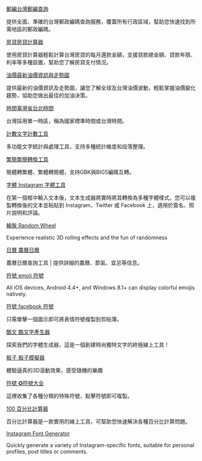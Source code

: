 <a href="https://zip.886life.com/" class="text-decoration-none"> 郵編台灣郵編查詢 </a> 
<p class="article-excerpt">
	提供全面、準確的台灣郵政編碼查詢服務，覆蓋所有行政區域，幫助您快速找到所需地區的郵政編碼。
</p>
<a href="https://886life.com/tools/fangdai.html" class="text-decoration-none"> 房貸房貸計算器 </a> 
<p class="article-excerpt">
	使用房貸計算器輕鬆計算台灣房貸的每月還款金額，支援貸款總金額、貸款年限、利率等多種設置，幫助您了解房貸支付情況。
</p>
<a href="https://886life.com/tools/youjia.html" class="text-decoration-none"> 油價最新油價資訊與走勢圖 </a> 
<p class="article-excerpt">
	提供最新的油價資訊及走勢圖，讓您了解全球及台灣油價波動，輕鬆掌握油價變化趨勢，協助您做出最佳的加油決策。
</p>
<a href="https://time.886life.com/tw/taipei/" class="text-decoration-none"> 時間臺灣省台北時間 </a> 
<p class="article-excerpt">
	台灣採用單一時區，稱為國家標準時間或台灣時間。
</p>
<a href="https://886life.com/tools/wordcount.html" class="text-decoration-none"> 計數文字計數工具 </a> 
<p class="article-excerpt">
	多功能文字統計與處理工具，支持多種統計維度和段落整理。
</p>
<a href="https://886life.com/tools/gbk-big5-gb2312-utf8.html" class="text-decoration-none"> 繁簡繁簡轉換工具 </a> 
<p class="article-excerpt">
	簡體轉繁體、繁體轉簡體，支持GBK與BIG5編碼互轉。
</p>
<a href="https://instagram.886life.com/tw/" class="text-decoration-none"> 字體&nbsp;Instagram 字體工具 </a> 
<p class="article-excerpt">
	在第一個框中輸入文本後，文本生成器將實時將其轉換為多種字體樣式。您可以複製轉換後的文本並粘貼到 Instagram、Twitter 或 Facebook 上，適用於簽名、照片說明和評論。
</p>
<a href="https://random-wheel.886life.com/" class="text-decoration-none"> 輪盤&nbsp;Random Wheel </a> 
<p class="article-excerpt">
	Experience realistic 3D rolling effects and the fun of randomness
</p>
<a href="https://rili.886life.com/" class="text-decoration-none"> 日曆&nbsp;農曆日曆 </a> 
<p class="article-excerpt">
	農曆日曆查詢工具 | 提供詳細的農曆、節氣、宜忌等信息。
</p>
<a href="https://emoji.886life.com/" class="text-decoration-none"> 符號&nbsp;emoji 符號 </a> 
<p class="article-excerpt">
	All iOS devices, Android 4.4+, and Windows 8.1+ can display colorful emojis natively.
</p>
<a href="https://x-symbols.886life.com/" class="text-decoration-none"> 符號&nbsp;facebook 符號 </a> 
<p class="article-excerpt">
	只需單擊一個圖示即可將表情符號複製到剪貼簿。
</p>
<a href="https://cool-text.886life.com/" class="text-decoration-none"> 酷文&nbsp;酷文字產生器 </a> 
<p class="article-excerpt">
	探索我們的字體生成器，這是一個創建時尚獨特文字的終極線上工具！
</p>
<a href="https://random-dice.886life.com/" class="text-decoration-none"> 骰子&nbsp;骰子模擬器 </a> 
<p class="article-excerpt">
	體驗逼真的3D滾動效果，感受隨機的樂趣
</p>
<a href="https://symbol.886life.com/" class="text-decoration-none"> 符號&nbsp;✪符號大全 </a> 
<p class="article-excerpt">
	這裡收集了各種分類的特殊符號，點擊符號即可複製。
</p>
<a href="https://100.886life.com/tw/" class="text-decoration-none"> 100&nbsp;百分比計算器 </a> 
<p class="article-excerpt">
	百分比計算器是一款實用的線上工具，可幫助您快速解決各種百分比計算問題。
</p>

<a href="https://Zzn.me/" class="text-decoration-none">Instagram Font Generator </a> 
<p class="article-excerpt">
	Quickly generate a variety of Instagram-specific fonts, suitable for personal profiles, post titles or comments.
</p>

